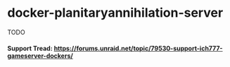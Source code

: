 # docker-planitaryannihilation-server

TODO

#### Support Tread: https://forums.unraid.net/topic/79530-support-ich777-gameserver-dockers/